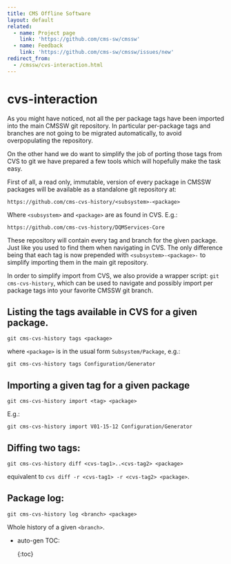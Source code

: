 ```yaml
---
title: CMS Offline Software
layout: default
related:
  - name: Project page
    link: 'https://github.com/cms-sw/cmssw'
  - name: Feedback
    link: 'https://github.com/cms-sw/cmssw/issues/new'
redirect_from:
  - /cmssw/cvs-interaction.html
---
```


# cvs-interaction

As you might have noticed, not all the per package tags have been imported into the main CMSSW git repository. In particular per-package tags and branches are not going to be migrated automatically, to avoid overpopulating the repository.

On the other hand we do want to simplify the job of porting those tags from CVS to git we have prepared a few tools which will hopefully make the task easy.

First of all, a read only, immutable, version of every package in CMSSW packages will be available as a standalone git repository at:

```text
https://github.com/cms-cvs-history/<subsystem>-<package>
```

Where `<subsystem>` and `<package>` are as found in CVS. E.g.:

```text
https://github.com/cms-cvs-history/DQMServices-Core
```

These repository will contain every tag and branch for the given package. Just like you used to find them when navigating in CVS. The only difference being that each tag is now prepended with `<subsystem>-<package>-` to simplify importing them in the main git repository.

In order to simplify import from CVS, we also provide a wrapper script: `git cms-cvs-history`, which can be used to navigate and possibly import per package tags into your favorite CMSSW git branch.

## Listing the tags available in CVS for a given package.

```text
git cms-cvs-history tags <package>
```

where `<package>` is in the usual form `Subsystem/Package`, e.g.:

```text
git cms-cvs-history tags Configuration/Generator
```

## Importing a given tag for a given package

```text
git cms-cvs-history import <tag> <package>
```

E.g.:

```text
git cms-cvs-history import V01-15-12 Configuration/Generator
```

## Diffing two tags:

```text
git cms-cvs-history diff <cvs-tag1>..<cvs-tag2> <package>
```

equivalent to `cvs diff -r <cvs-tag1> -r <cvs-tag2> <package>`.

## Package log:

```text
git cms-cvs-history log <branch> <package>
```

Whole history of a given `<branch>`.

* auto-gen TOC:

  {:toc}

